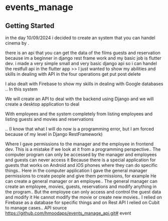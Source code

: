 # events_manage
## Getting Started

in the day 10/09/2024 i decided to create an system 
that you can handel cinema by .
>
there is an api that you can get the data of the films guests and reservation 
because im a beginner in django rest frame work  and my basic job is flutter dev.
i made a very simple small and very basic django api so i can handel the restfull api 
in the flutter app >>
I just wanted to show my abilities and skills in dealing with API in the four operations get put post delete

I also dealt with Firebase to show my skills in dealing with Google databases .. In this system

We will create an API to deal with the backend using Django and we will create a desktop application to deal

With employees and the system completely from listing employees and listing guests and movies and reservations

.. (I know that what I will do now is a programming error, but I am forced because of my level in Django RestFramework)

Where I gave permissions to the manager and the employee in frontend dev. This is a mistake if we look at it from a programming perspective..
The computer program can only be accessed by the manager and employees and guests can never access it
Because there is a special application for guests that works on Android and iOS phones where they can do specific things..
Here in the computer application I gave the general manager permissions to create people and give them permissions, for example
He can create a general manager or an employee.. The general manager can create an employee, movies, guests, reservations
and modify anything in the program.. But the employee can only access and control the guest data and modify it
He cannot modify the movie or create new movies..
I relied on Firebase as a database for specific things and on Rest API
I relied on Cubit to manage cases..
API source
https://github.com/hmoodaps/events_manage_api.git# event
